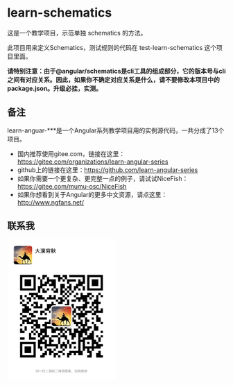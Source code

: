 # learn-schematics

这是一个教学项目，示范单独 schematics 的方法。

此项目用来定义Schematics，测试规则的代码在 test-learn-schematics 这个项目里面。

**请特别注意：由于@angular/schematics是cli工具的组成部分，它的版本号与cli之间有对应关系。因此，如果你不确定对应关系是什么，请不要修改本项目中的package.json。升级必挂，实测。**

## 备注

learn-anguar-***是一个Angular系列教学项目用的实例源代码，一共分成了13个项目。

- 国内推荐使用gitee.com，链接在这里：https://gitee.com/organizations/learn-angular-series
- github上的链接在这里：https://github.com/learn-angular-series
- 如果你需要一个更复杂、更完整一点的例子，请试试NiceFish：https://gitee.com/mumu-osc/NiceFish
- 如果你想看到关于Angular的更多中文资源，请点这里：http://www.ngfans.net/

## 联系我

<img src="./src/assets/imgs/damoqiongqiu-wechat.jpg" width="250"/>
